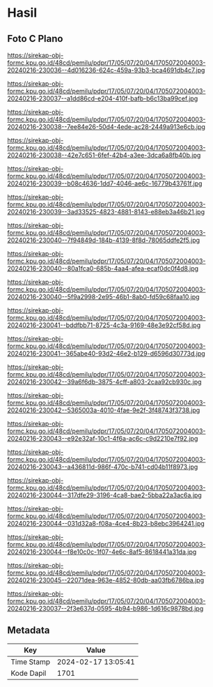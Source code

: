 # Hasil

## Foto C Plano

https://sirekap-obj-formc.kpu.go.id/48cd/pemilu/pdpr/17/05/07/20/04/1705072004003-20240216-230036--4d016236-624c-459a-93b3-bca4691db4c7.jpg

https://sirekap-obj-formc.kpu.go.id/48cd/pemilu/pdpr/17/05/07/20/04/1705072004003-20240216-230037--a1dd86cd-e204-410f-bafb-b6c13ba99cef.jpg

https://sirekap-obj-formc.kpu.go.id/48cd/pemilu/pdpr/17/05/07/20/04/1705072004003-20240216-230038--7ee84e26-50d4-4ede-ac28-2449a913e6cb.jpg

https://sirekap-obj-formc.kpu.go.id/48cd/pemilu/pdpr/17/05/07/20/04/1705072004003-20240216-230038--42e7c651-6fef-42b4-a3ee-3dca6a8fb40b.jpg

https://sirekap-obj-formc.kpu.go.id/48cd/pemilu/pdpr/17/05/07/20/04/1705072004003-20240216-230039--b08c4636-1dd7-4046-ae6c-16779b43761f.jpg

https://sirekap-obj-formc.kpu.go.id/48cd/pemilu/pdpr/17/05/07/20/04/1705072004003-20240216-230039--3ad33525-4823-4881-8143-e88eb3a46b21.jpg

https://sirekap-obj-formc.kpu.go.id/48cd/pemilu/pdpr/17/05/07/20/04/1705072004003-20240216-230040--7f94849d-184b-4139-8f8d-78065ddfe2f5.jpg

https://sirekap-obj-formc.kpu.go.id/48cd/pemilu/pdpr/17/05/07/20/04/1705072004003-20240216-230040--80a1fca0-685b-4aa4-afea-ecaf0dc0f4d8.jpg

https://sirekap-obj-formc.kpu.go.id/48cd/pemilu/pdpr/17/05/07/20/04/1705072004003-20240216-230040--5f9a2998-2e95-46b1-8ab0-fd59c68faa10.jpg

https://sirekap-obj-formc.kpu.go.id/48cd/pemilu/pdpr/17/05/07/20/04/1705072004003-20240216-230041--bddfbb71-8725-4c3a-9169-48e3e92cf58d.jpg

https://sirekap-obj-formc.kpu.go.id/48cd/pemilu/pdpr/17/05/07/20/04/1705072004003-20240216-230041--365abe40-93d2-46e2-b129-d6596d30773d.jpg

https://sirekap-obj-formc.kpu.go.id/48cd/pemilu/pdpr/17/05/07/20/04/1705072004003-20240216-230042--39a6f6db-3875-4cff-a803-2caa92cb930c.jpg

https://sirekap-obj-formc.kpu.go.id/48cd/pemilu/pdpr/17/05/07/20/04/1705072004003-20240216-230042--5365003a-4010-4fae-9e2f-3f48743f3738.jpg

https://sirekap-obj-formc.kpu.go.id/48cd/pemilu/pdpr/17/05/07/20/04/1705072004003-20240216-230043--e92e32af-10c1-4f6a-ac6c-c9d2210e7f92.jpg

https://sirekap-obj-formc.kpu.go.id/48cd/pemilu/pdpr/17/05/07/20/04/1705072004003-20240216-230043--a436811d-986f-470c-b741-cd04b11f8973.jpg

https://sirekap-obj-formc.kpu.go.id/48cd/pemilu/pdpr/17/05/07/20/04/1705072004003-20240216-230044--317dfe29-3196-4ca8-bae2-5bba22a3ac6a.jpg

https://sirekap-obj-formc.kpu.go.id/48cd/pemilu/pdpr/17/05/07/20/04/1705072004003-20240216-230044--031d32a8-f08a-4ce4-8b23-b8ebc3964241.jpg

https://sirekap-obj-formc.kpu.go.id/48cd/pemilu/pdpr/17/05/07/20/04/1705072004003-20240216-230044--f8e10c0c-1f07-4e6c-8af5-8618441a31da.jpg

https://sirekap-obj-formc.kpu.go.id/48cd/pemilu/pdpr/17/05/07/20/04/1705072004003-20240216-230045--22071dea-963e-4852-80db-aa03fb6786ba.jpg

https://sirekap-obj-formc.kpu.go.id/48cd/pemilu/pdpr/17/05/07/20/04/1705072004003-20240216-230037--2f3e637d-0595-4b94-b986-1d616c9878bd.jpg


## Metadata

| Key        | Value               |
| ---------- | ------------------- |
| Time Stamp | 2024-02-17 13:05:41 |
| Kode Dapil | 1701                |



